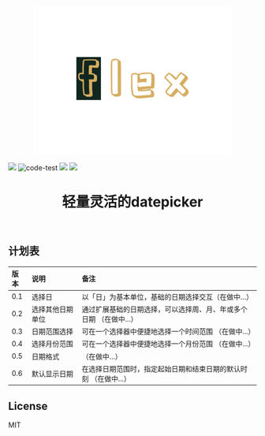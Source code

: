 <!-- <HEADER> // IGNORE IT -->
<p align="center">
<!-- <HEADER> // IGNORE IT -->
  <img src="./Docs/flexLOGO.svg" alt="Popper" height="300px"/>
</p>

![](https://camo.githubusercontent.com/b39d1e12ba779319ff9bab0f56ba7e41f108d898/68747470733a2f2f696d672e736869656c64732e696f2f6769746875622f6c6963656e73652f6a756d6f646164612f76756558696e2e737667)
![code-test](https://github.com/Js-Monkey/flex-datepicker/workflows/code-test/badge.svg)
![](https://www.travis-ci.org/Js-Monkey/flex-datepicker.svg?branch=master)
![](https://img.shields.io/codecov/c/github/js-monkey/flex-datepicker/master.svg)
<div align="center">
  <h1>轻量灵活的datepicker</h1>
</div>

<br />
<!-- </HEADER> // NOW BEGINS THE README -->


## 计划表

| 版本 | 说明 | 备注 |
| :-----| :---- | :---- |
| 0.1 | 选择日 | 以「日」为基本单位，基础的日期选择交互（在做中...） |
| 0.2 | 选择其他日期单位 | 通过扩展基础的日期选择，可以选择周、月、年或多个日期 （在做中...）|
| 0.3 | 日期范围选择 | 可在一个选择器中便捷地选择一个时间范围 （在做中...） |
| 0.4 | 选择月份范围 | 可在一个选择器中便捷地选择一个月份范围 （在做中...） |
| 0.5 | 日期格式 | （在做中...） |
| 0.6 | 默认显示日期 | 在选择日期范围时，指定起始日期和结束日期的默认时刻 （在做中...） |

## License

MIT
